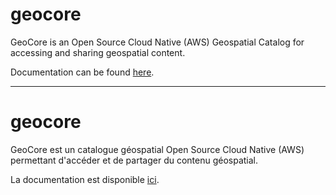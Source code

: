 # geocore #

GeoCore is an Open Source Cloud Native (AWS) Geospatial Catalog for accessing and sharing geospatial content.

Documentation can be found [here](https://canadian-geospatial-platform.github.io/geocore/).

---

# geocore #

GeoCore est un catalogue géospatial Open Source Cloud Native (AWS) permettant d'accéder et de partager du contenu géospatial.

La documentation est disponible [ici](https://canadian-geospatial-platform.github.io/geocore/).
